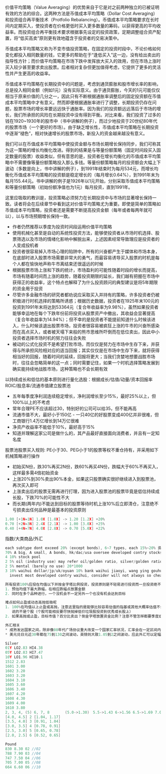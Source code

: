 
价值平均策略（Value Averaging）的优势来自于它是对之前两种独立的已被证明有效的方法的综合。这两种方法是币值成本平均策略（Dollar Cost Averaging）和投资组合再平衡技术（Protfolio Rebalancing）。币值成本平均策略要求在长时间内定期买入，使投资者在价格更低时买入更多数量的筹码，以获得更高的平均收益率。而投资组合再平衡技术要求根据事先设定的投资政策，定期调整组合资产配置，将“低买高卖”原则更有效地蕴含于投资者的交易决策中。

币值成本平均策略又称为不变市值投资策略，在固定的投资时段中，不论价格如何变化都投入相同数量的钱，它更多的帮助在于“逢低买入”这一边，没有给出卖出的指导性方针；而价值平均策略在市场下跌中发挥放大买入的效用，但在市场上涨时买入较少甚至要求卖出股票。后者相对复杂但更加值得考虑，它提供了更多的灵活性并产生更高的收益率。

币值成本平均策略在长期投资中的问题是，考虑到通货膨胀和股市增长率的影响，总是投入相同金额（例如1元）没有实际意义。由于通货膨胀，今天的1元可能仅仅相当于原来价值的几分之一，因此只有不断根据通胀率调整后的固定投资额在币值成本平均策略中才有意义。然而即便根据通胀率进行了调整，长期投资仍存在问题，股票市场的增长率要远远快于通胀率。因为我们的投资额远远落后于市场的增长，我们所承担的风险在长期投资中没有得到平衡。对比来看，我们投资了过多的钱在1920~1930年的股市中（书中讲解的例子），而过少地投资于20世纪80年代的股票市场（一个更好的市场）。由于缺乏增长性，币值成本平均策略在长期投资中逐渐“褪色”，相对快速增长的股票市场，新投入的资金越来越没有意义。

我们可以在币值成本平均策略中使投资金额与市场长期增长保持同步，我们可称其为这一策略的增长均衡化改进。得到的结果是与等量份额策略（固定时间段买入固定数量的股票）收益类似，但有意思的是，投资者在增长均衡化的币值成本平均策略中不需要像等量份额策略投入那么多钱。等量份额策略每月的投资额会大幅上下波动（多数是向上，书中讲解的例子），到1991年结束时为每月534元，而增长均衡化币值成本平均策略的投资额是稳定增长的（每月增长0.64%），到1991年末为每月155.44元。书中讲解的例子是1926年以1元开始，分别采取币值成本平均策略和等量份额策略（初始份额净值也为1元）每月投资，直到1991年。

这里应吸取的教训是，投资策略必须努力在长期投资中与市场的显著增长保持一致。读者将会在后续章节中看到这对价值平均策略尤为重要。即使是简单的策略如币值成本平均策略，投资者还是需要不断提高投资金额（每年或者每两年就可以），以与市场预期增长保持一致。

- 作者仍然推荐以季度为投资时间段运用价值平均策略
- 使用机械化甚至是自动的系统性投资方法，能够使投资者从市场时机选择、股票筛选以及市场的情绪化影响中解脱出来，上述因素经常导致理应是投资者的人变成投机者
- 投资者很容易掉入市场心理的陷阱中，所有的兴奋都产生于媒体和市场本身，在底部时进入股票市场需要非常大的勇气，而最容易诱导买入股票的时机是每个人都在愉快地声称牛市离结束还很遥远的时候
- 根据股票市场上涨和下跌的统计，市场盈利的可能性随着时段的增长而提高，市场有随着时间而上涨的趋势，随着投资期限的延长，我们越有把握在市场中获得正的收益率，这个特点也解释了为什么投资顾问的典型建议是将5年期限的资金用于投资
- 尽管许多金融市场的研究者都劝说应采取买入并持有的策略，许多投资者仍被积极进行时机选择的策略所诱惑；根据历史数据，投资者在1925年末100元的投资到1991年末将达到53364元（复合年收益率为9.98%），虽然如果投资者能够幸运地在每个下跌年份前将投资从股票资产中撤出，其收益会显著提高（复合年收益率为14.94%）；但不幸的是投资者不能提前知道什么时候该进入，什么时候该退出股票市场，投资者很容易被疯狂上涨的牛市的兴奋所感染而在高点买入，或者被天塌下来般的熊市思维所吓倒而在低位卖出，因此中小投资者选择市场时机的努力往往会失败
- 被动的公式化投资不是希望打败市场，而仅仅是努力在市场中生存下来，并获得与所承担风险相对应的适当回报；其实仅仅是在市场中生存下来，就将获得相当好的回报，随着时间的延续，回报将更大；当我们贪婪地想要战胜市场时，往往会忽略简单的这一点；同时需要记住，如果一个时机选择策略发展到确实能持续地战胜市场，这种策略也不会长期有效

以持续成长和低估的基本原则进行量化选股：根据成长/估值/动量/资本回报率ROIC/股息率/流通市值建立股票池
- 五年每季度净利润连续稳定增长，净利润增长至少15%，最好25%以上，但100%以上的不考虑
- 常年合理PE不应该超过30，特别好的公司可以给35，但不能再高
- 流通市值不大，最好小于150亿 - 一只40亿的好股票变成400亿并非很难，但工商银行1.4万亿增长到14万亿很难
- 净资产收益率不能低于10%，最好高于15%
- 知道并理解这家公司是做什么的，其产品最好直接面向消费者，并且有一定知名度

股票池股票买入规则: PE小于30、PEG小于1的股票等权不重仓持有，并采用如下机械策略进行操作
* 初始买N份，跌30%再买2N份，跌60%再买4N份，跌幅大于60%不再买入，这样最多需4倍初始资金
* 上涨20%到30%卖出90%本金，如果这只股票确实很好继续进入到股票池，再次买入即可
* 上涨卖出后的股票无需再进行打理，因为进入股票池的股票毕竟是低估持续成长股，下跌70%的可能性不大
* 而长期(两年内)不能达到目标的股票等待时机上涨10%后立即清仓，注意绝不亏损卖出任何品种是最基本的投资原则
```c
1.00 [+1N=1N] 1.0X [1.0X] -> 1.20 [1.2X] +20%
0.70 [+2N=3N] 2.4X [2.1X] -> 1.00 [3.0X] +25%
0.40 [+4N=7N] 4.0X [2.8X] -> 0.70 [5.0X] +22%
```

指数/大类商品/外汇
```c
each subtype dont exceed 20% (except bonds), 6~7 types, each 15%~20% 资产配置，风险平价, 动态估值平衡
70% A big, A small, A bonds, hk/dac/usa oversee developed contry stocks; stocks/bonds 25%~75%
4 10% stock pool
2 5% oil (industry use) may refer oil/golden ratio, silver/golden ratio
2 5% mental (barely no use) 20*1000
3 10% waihui dollar/jp/uk/oyuan 10% bank waihui jiaoyi, wang ying gouhui,
  invest most developed contry waihui, consider will not always so cheap

所有投资100%应投在均值以下并按金字塔比例投资，投资原则是不轻易进行投资而一旦投资绝不亏损卖出任何品种
1. 预估均值下最大跌幅，在相应跌幅点放置金额
2. 同时在多个品种进行，一个没机会不一定另外一个也没有机会达到目标

难点如何止盈或动态高抛低吸呢
1. 100%在均值以上止盈或高抛，注意这里指的是能够比较容易估值的指基或其他大概率估值不会出错的品种，
   说的不是个股（个股可能相反要尽快抛掉低价垃圾股投资到优秀成长股上）
2. 如果高抛或止盈，目标市值？百分比卖出？倒金字塔放置资金比例？注意不管怎样都要季度或半年动态平衡一次（资金和估值）

外汇相关
* 成熟发达国家之间，除非像80年代广场协议重大改变一个国家汇率状况，汇率会在一定区间内波动
* 美元兑日元近30年都在75到130之间波动，英镑则大致1.05到2之间波动，应此外汇可以定幅(如5%)在不同价位放置资金

Silver
01Y LO2.83 HI4.38
05Y LO2.83 HI7.47
10Y LO1.96 HI10.1
1512 2.83
1601 3.00
1602 3.20
1603 3.20
1604 3.10
1605 3.60
1606 3.40
1607 4.20
1608 4.30
1609 4.00
1610 3.80
2, 3, 4, (5) 6, 7, 8       (5.0->1.30)　5.5->1.43 6->1.56 6.5->1.69 7.0->1.82 7.5->1.95 8.0->2.08
[4.0, 4.5] 2 [1.04, 1.17]
[3.5, 4.0] 3 [0.91, 1.04]
[3.0, 3.5] 4 [0.78, 0.91]
[2.5, 3.0] 5 [0.65, 0.78]
[2.0, 2.5] 6 [0.52, 0.65]

Pound
830 8.30 02 //02
788 7.90 03 //04
747 7.50 04 //06
705 7.00 05 //08
664 6.60 06 //10
```
